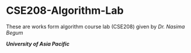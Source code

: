 # CSE208-Algorithm-Lab

These are works form algorithm course lab (CSE208) given by _Dr. Nasima Begum_ 


___University of Asia Pacific___
